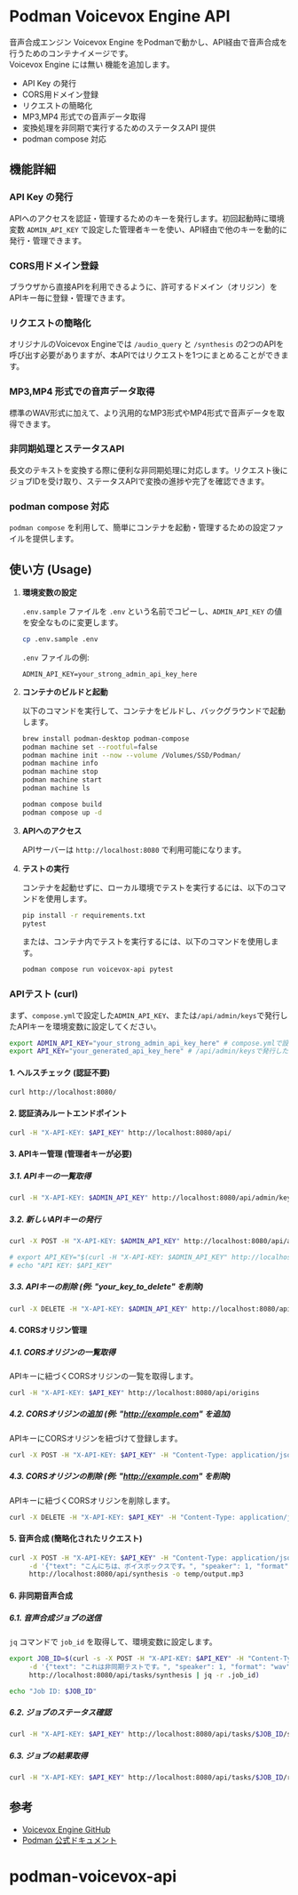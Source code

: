 # Podman Voicevox Engine API
音声合成エンジン Voicevox Engine をPodmanで動かし、API経由で音声合成を行うためのコンテナイメージです。  
Voicevox Engine には無い 機能を追加します。  
- API Key の発行
- CORS用ドメイン登録
- リクエストの簡略化
- MP3,MP4 形式での音声データ取得
- 変換処理を非同期で実行するためのステータスAPI 提供
- podman compose 対応

## 機能詳細

### API Key の発行
APIへのアクセスを認証・管理するためのキーを発行します。初回起動時に環境変数 `ADMIN_API_KEY` で設定した管理者キーを使い、API経由で他のキーを動的に発行・管理できます。

### CORS用ドメイン登録
ブラウザから直接APIを利用できるように、許可するドメイン（オリジン）をAPIキー毎に登録・管理できます。

### リクエストの簡略化
オリジナルのVoicevox Engineでは `/audio_query` と `/synthesis` の2つのAPIを呼び出す必要がありますが、本APIではリクエストを1つにまとめることができます。

### MP3,MP4 形式での音声データ取得
標準のWAV形式に加えて、より汎用的なMP3形式やMP4形式で音声データを取得できます。

### 非同期処理とステータスAPI
長文のテキストを変換する際に便利な非同期処理に対応します。リクエスト後にジョブIDを受け取り、ステータスAPIで変換の進捗や完了を確認できます。

### podman compose 対応
`podman compose` を利用して、簡単にコンテナを起動・管理するための設定ファイルを提供します。

## 使い方 (Usage)

1. **環境変数の設定**

   `.env.sample` ファイルを `.env` という名前でコピーし、`ADMIN_API_KEY` の値を安全なものに変更します。

   ```bash
   cp .env.sample .env
   ```

   `.env` ファイルの例:

   ```
   ADMIN_API_KEY=your_strong_admin_api_key_here
   ```

2. **コンテナのビルドと起動**

   以下のコマンドを実行して、コンテナをビルドし、バックグラウンドで起動します。

   ```bash
   brew install podman-desktop podman-compose
   podman machine set --rootful=false
   podman machine init --now --volume /Volumes/SSD/Podman/
   podman machine info
   podman machine stop
   podman machine start
   podman machine ls

   podman compose build
   podman compose up -d
   ```

3. **APIへのアクセス**

      APIサーバーは `http://localhost:8080` で利用可能になります。

4. **テストの実行**

   コンテナを起動せずに、ローカル環境でテストを実行するには、以下のコマンドを使用します。

   ```bash
   pip install -r requirements.txt
   pytest
   ```

   または、コンテナ内でテストを実行するには、以下のコマンドを使用します。

   ```bash
   podman compose run voicevox-api pytest
   ```


### APIテスト (curl)

まず、`compose.yml`で設定した`ADMIN_API_KEY`、または`/api/admin/keys`で発行したAPIキーを環境変数に設定してください。

```bash
export ADMIN_API_KEY="your_strong_admin_api_key_here" # compose.ymlで設定した管理者キー
export API_KEY="your_generated_api_key_here" # /api/admin/keysで発行したキー
```

#### 1. ヘルスチェック (認証不要)

```bash
curl http://localhost:8080/
```

#### 2. 認証済みルートエンドポイント

```bash
curl -H "X-API-KEY: $API_KEY" http://localhost:8080/api/
```

#### 3. APIキー管理 (管理者キーが必要)

##### 3.1. APIキーの一覧取得

```bash
curl -H "X-API-KEY: $ADMIN_API_KEY" http://localhost:8080/api/admin/keys
```

##### 3.2. 新しいAPIキーの発行

```bash
curl -X POST -H "X-API-KEY: $ADMIN_API_KEY" http://localhost:8080/api/admin/keys

# export API_KEY="$(curl -H "X-API-KEY: $ADMIN_API_KEY" http://localhost:8080/api/admin/keys | jq -r '.[0]')"
# echo "API KEY: $API_KEY"
```

##### 3.3. APIキーの削除 (例: "your_key_to_delete" を削除)

```bash
curl -X DELETE -H "X-API-KEY: $ADMIN_API_KEY" http://localhost:8080/api/admin/keys/your_key_to_delete
```

#### 4. CORSオリジン管理

##### 4.1. CORSオリジンの一覧取得
APIキーに紐づくCORSオリジンの一覧を取得します。

```bash
curl -H "X-API-KEY: $API_KEY" http://localhost:8080/api/origins
```

##### 4.2. CORSオリジンの追加 (例: "http://example.com" を追加)
APIキーにCORSオリジンを紐づけて登録します。

```bash
curl -X POST -H "X-API-KEY: $API_KEY" -H "Content-Type: application/json" -d '{"origin": "http://example.com"}' http://localhost:8080/api/origins
```

##### 4.3. CORSオリジンの削除 (例: "http://example.com" を削除)
APIキーに紐づくCORSオリジンを削除します。

```bash
curl -X DELETE -H "X-API-KEY: $API_KEY" -H "Content-Type: application/json" -d '{"origin": "http://example.com"}' http://localhost:8080/api/origins
```

#### 5. 音声合成 (簡略化されたリクエスト)

```bash
curl -X POST -H "X-API-KEY: $API_KEY" -H "Content-Type: application/json" \
     -d '{"text": "こんにちは、ボイスボックスです。", "speaker": 1, "format": "mp3"}' \
     http://localhost:8080/api/synthesis -o temp/output.mp3
```

#### 6. 非同期音声合成

##### 6.1. 音声合成ジョブの送信
`jq` コマンドで `job_id` を取得して、環境変数に設定します。

```bash
export JOB_ID=$(curl -s -X POST -H "X-API-KEY: $API_KEY" -H "Content-Type: application/json" \
     -d '{"text": "これは非同期テストです。", "speaker": 1, "format": "wav"}' \
     http://localhost:8080/api/tasks/synthesis | jq -r .job_id)

echo "Job ID: $JOB_ID"
```

##### 6.2. ジョブのステータス確認

```bash
curl -H "X-API-KEY: $API_KEY" http://localhost:8080/api/tasks/$JOB_ID/status
```

##### 6.3. ジョブの結果取得

```bash
curl -H "X-API-KEY: $API_KEY" http://localhost:8080/api/tasks/$JOB_ID/result -o temp/async_output.wav
```


## 参考
- [Voicevox Engine GitHub](https://github.com/VoiceVox/VoiceVox)
- [Podman 公式ドキュメント](https://podman.io/getting-started/quick-start)
# podman-voicevox-api
